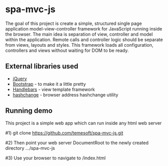 spa-mvc-js
==========

The goal of this project is create a simple, structured single page application model-view-controller framework for
JavaScript running inside the browser. The main idea is separation of view, controller and model within the application.
Remote calls and controller logic should be separate from views, layouts and styles. This framework loads all
configuration, controllers and views without waiting for DOM to be ready.

External libraries used
-----------------------

* [jQuery](http://jquery.com/)
* [Bootstrap](http://getbootstrap.com/) - to make it a little pretty
* [Handlebars](http://handlebarsjs.com/) - view template framework
* [hashchange](http://benalman.com/projects/jquery-hashchange-plugin/) - browser address hashchange utility





Running demo
------------
This project is a simple web app which can run inside any html web server

  #1)     git clone https://github.com/temesoft/spa-mvc-js.git


  #2)     Then point your web server DocumentRoot to the newly created directory .../spa-mvc-js


  #3)     Use your browser to navigate to /index.html




